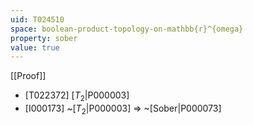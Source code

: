 ```yaml
---
uid: T024510
space: boolean-product-topology-on-mathbb{r}^{omega}
property: sober
value: true
---
```

[[Proof]]

* [T022372] [$T_2$|P000003]
* [I000173] ~[$T_2$|P000003] => ~[Sober|P000073]

